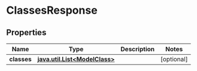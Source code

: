
# ClassesResponse

## Properties
Name | Type | Description | Notes
------------ | ------------- | ------------- | -------------
**classes** | [**java.util.List&lt;ModelClass&gt;**](ModelClass.md) |  |  [optional]



